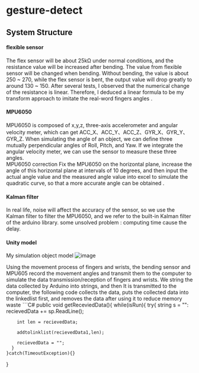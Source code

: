 # gesture-detect

## System Structure
#### flexible sensor
The flex sensor will be about 25kΩ under normal conditions, and the resistance value will be increased after bending. The value from flexible sensor will be changed when bending. Without bending, the value is about 250 ~ 270, while the flex sensor is bent, the output value will drop greatly to around 130 ~ 150. After several tests, I observed that the numerical change of the resistance is linear. Therefore, I deduced a linear formula to be my transform approach to imitate the real-word fingers angles . 

#### MPU6050 
MPU6050 is composed of x,y,z, three-axis accelerometer and angular velocity meter, which can get ACC_X、ACC_Y、ACC_Z、GYR_X、GYR_Y、GYR_Z. When simulating the angle of an object, we can define three mutually perpendicular angles of Roll, Pitch, and Yaw. If we integrate the angular velocity meter, we can use the sensor to measure these three angles.   
MPU6050 correction
Fix the MPU6050 on the horizontal plane, increase the angle of this horizontal plane at intervals of 10 degrees, and then input the actual angle value and the measured angle value into excel to simulate the quadratic curve, so that a more accurate angle can be obtained .

#### Kalman filter
In real life, noise will affect the accuracy of the sensor, so we use the Kalman filter to filter the MPU6050, and we refer to the built-in Kalman filter of the arduino library.
some unsolved problem : computing time cause the delay.
#### Unity model
My simulation object model
![image](https://user-images.githubusercontent.com/63724884/218973160-b98e7b59-00f7-4b05-9713-4290fe89e0b7.png)

Using the movement process of fingers and wrists, the bending sensor and MPU605 record the movement angles and transmit them to the computer to simulate the data transmission/reception of fingers and wrists. We string the data collected by Arduino into strings, and then It is transmitted to the computer, the following code collects the data, puts the collected data into the linkedlist first, and removes the data after using it to reduce memory waste
ˋˋˋC#
  public void getReceviedData(){
    while(isRun){
      try{
        string s = "":
        recievedData += sp.ReadLine();

        int len = recievedData;

        addtolinklist(recievedData1,len);

        recievedData = "";
      }
    }catch(TimeoutException){}
  }
